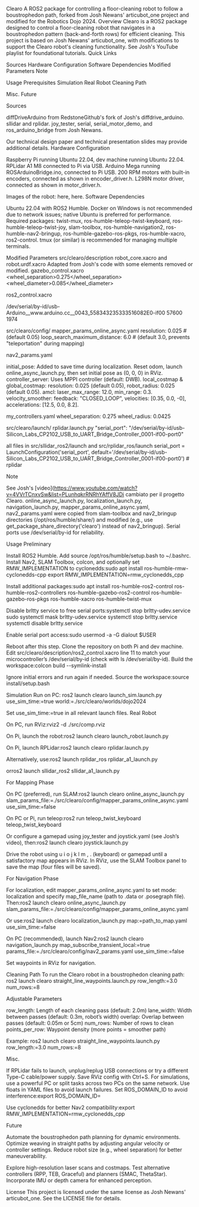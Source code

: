 Clearo
A ROS2 package for controlling a floor-cleaning robot to follow a boustrophedon path, forked from Josh Newans' articubot_one project and modified for the Robotics Dojo 2024.
Overview
Clearo is a ROS2 package designed to control a floor-cleaning robot that navigates in a boustrophedon pattern (back-and-forth rows) for efficient cleaning. This project is based on Josh Newans' articubot_one, with modifications to support the Clearo robot's cleaning functionality. See Josh's YouTube playlist for foundational tutorials.
Quick Links

Sources
Hardware Configuration
Software Dependencies
Modified Parameters
Note


Usage
Prerequisites
Simulation
Real Robot
Cleaning Path


Misc.
Future

Sources

diffDriveArduino from RedstoneGithub's fork of Josh's diffdrive_arduino.
sllidar and rplidar.
joy_tester, serial, serial_motor_demo, and ros_arduino_bridge from Josh Newans.

Our technical design paper and technical presentation slides may provide additional details.
Hardware Configuration

Raspberry Pi running Ubuntu 22.04, dev machine running Ubuntu 22.04.
RPLidar A1 M8 connected to Pi via USB.
Arduino Mega running ROSArduinoBridge.ino, connected to Pi USB.
200 RPM motors with built-in encoders, connected as shown in encoder_driver.h.
L298N motor driver, connected as shown in motor_driver.h.

Images of the robot: here, here.
Software Dependencies

Ubuntu 22.04 with ROS2 Humble. Docker on Windows is not recommended due to network issues; native Ubuntu is preferred for performance.
Required packages: twist-mux, ros-humble-teleop-twist-keyboard, ros-humble-teleop-twist-joy, slam-toolbox, ros-humble-navigation2, ros-humble-nav2-bringup, ros-humble-gazebo-ros-pkgs, ros-humble-xacro, ros2-control.
tmux (or similar) is recommended for managing multiple terminals.

Modified Parameters
src/clearo/description
robot_core.xacro and robot.urdf.xacro
Adapted from Josh's code with some elements removed or modified.
gazebo_control.xacro
<wheel_separation>0.275</wheel_separation>
<wheel_diameter>0.085</wheel_diameter>

ros2_control.xacro
<!-- Arduino UNO -->
<param name="device">/dev/serial/by-id/usb-Arduino__www.arduino.cc__0043_558343235333516082E0-if00</param>
<param name="baud_rate">57600</param>
<param name="enc_counts_per_rev">1974</param>

src/clearo/config/
mapper_params_online_async.yaml
resolution: 0.025 # (default 0.05)
loop_search_maximum_distance: 6.0 # (default 3.0, prevents "teleportation" during mapping)

nav2_params.yaml

initial_pose: Added to save time during localization. Reset odom, launch online_async_launch.py, then set initial pose as (0, 0, 0) in RViz.
controller_server: Uses MPPI controller (default: DWB).
local_costmap & global_costmap: resolution: 0.025 (default 0.05), robot_radius: 0.025 (default 0.05).
amcl: laser_max_range: 12.0, min_range: 0.3.
velocity_smoother: feedback: "CLOSED_LOOP", velocities: [0.35, 0.0, -0], accelerations: [12.5, 0.0, 8.2].

my_controllers.yaml
wheel_separation: 0.275
wheel_radius: 0.0425

src/clearo/launch/
rplidar.launch.py
"serial_port": "/dev/serial/by-id/usb-Silicon_Labs_CP2102_USB_to_UART_Bridge_Controller_0001-if00-port0"

all files in src/sllidar_ros2/launch and src/rplidar_ros/launch
serial_port = LaunchConfiguration('serial_port', default='/dev/serial/by-id/usb-Silicon_Labs_CP2102_USB_to_UART_Bridge_Controller_0001-if00-port0') # rplidar

Note

See Josh's [video](https://www.youtube.com/watch?v=4VVrTCnxvSw&list=PLunhqkrRNRhYAffV8JDi cambiato per il progetto Clearo.
online_async_launch.py, localization_launch.py, navigation_launch.py, mapper_params_online_async.yaml, nav2_params.yaml were copied from slam-toolbox and nav2_bringup directories (/opt/ros/humble/share/) and modified (e.g., use get_package_share_directory('clearo') instead of nav2_bringup).
Serial ports use /dev/serial/by-id for reliability.

Usage
Preliminary

Install ROS2 Humble.
Add source /opt/ros/humble/setup.bash to ~/.bashrc.
Install Nav2, SLAM Toolbox, colcon, and optionally set RMW_IMPLEMENTATION to cyclonedds:sudo apt install ros-humble-rmw-cyclonedds-cpp
export RMW_IMPLEMENTATION=rmw_cyclonedds_cpp


Install additional packages:sudo apt install ros-humble-ros2-control ros-humble-ros2-controllers ros-humble-gazebo-ros2-control ros-humble-gazebo-ros-pkgs ros-humble-xacro ros-humble-twist-mux


Disable brltty service to free serial ports:systemctl stop brltty-udev.service
sudo systemctl mask brltty-udev.service
systemctl stop brltty.service
systemctl disable brltty.service


Enable serial port access:sudo usermod -a -G dialout $USER

Reboot after this step.
Clone the repository on both Pi and dev machine.
Edit src/clearo/description/ros2_control.xacro line 11 to match your microcontroller’s /dev/serial/by-id (check with ls /dev/serial/by-id).
Build the workspace:colcon build --symlink-install

Ignore initial errors and run again if needed.
Source the workspace:source install/setup.bash



Simulation
Run on PC:
ros2 launch clearo launch_sim.launch.py use_sim_time:=true world:=./src/clearo/worlds/dojo2024

Set use_sim_time:=true in all relevant launch files.
Real Robot

On PC, run RViz:rviz2 -d ./src/comp.rviz


On Pi, launch the robot:ros2 launch clearo launch_robot.launch.py


On Pi, launch RPLidar:ros2 launch clearo rplidar.launch.py

Alternatively, use:ros2 launch rplidar_ros rplidar_a1_launch.py

orros2 launch sllidar_ros2 sllidar_a1_launch.py



For Mapping Phase

On PC (preferred), run SLAM:ros2 launch clearo online_async_launch.py slam_params_file:=./src/clearo/config/mapper_params_online_async.yaml use_sim_time:=false


On PC or Pi, run teleop:ros2 run teleop_twist_keyboard teleop_twist_keyboard

Or configure a gamepad using joy_tester and joystick.yaml (see Josh’s video), then:ros2 launch clearo joystick.launch.py


Drive the robot using u i o j k l m , . (keyboard) or gamepad until a satisfactory map appears in RViz.
In RViz, use the SLAM Toolbox panel to save the map (four files will be saved).

For Navigation Phase

For localization, edit mapper_params_online_async.yaml to set mode: localization and specify map_file_name (path to .data or .posegraph file). Then:ros2 launch clearo online_async_launch.py slam_params_file:=./src/clearo/config/mapper_params_online_async.yaml

Or use:ros2 launch clearo localization_launch.py map:=path_to_map.yaml use_sim_time:=false


On PC (recommended), launch Nav2:ros2 launch clearo navigation_launch.py map_subscribe_transient_local:=true params_file:=./src/clearo/config/nav2_params.yaml use_sim_time:=false


Set waypoints in RViz for navigation.

Cleaning Path
To run the Clearo robot in a boustrophedon cleaning path:
ros2 launch clearo straight_line_waypoints.launch.py row_length:=3.0 num_rows:=8

Adjustable Parameters

row_length: Length of each cleaning pass (default: 2.0m)
lane_width: Width between passes (default: 0.3m, robot’s width)
overlap: Overlap between passes (default: 0.05m or 5cm)
num_rows: Number of rows to clean
points_per_row: Waypoint density (more points = smoother path)

Example:
ros2 launch clearo straight_line_waypoints.launch.py row_length:=3.0 num_rows:=8

Misc.

If RPLidar fails to launch, unplug/replug USB connections or try a different Type-C cable/power supply.
Save RViz config with Ctrl+S.
For simulations, use a powerful PC or split tasks across two PCs on the same network.
Use floats in YAML files to avoid launch failures.
Set ROS_DOMAIN_ID to avoid interference:export ROS_DOMAIN_ID=<unique-number>


Use cyclonedds for better Nav2 compatibility:export RMW_IMPLEMENTATION=rmw_cyclonedds_cpp



Future

Automate the boustrophedon path planning for dynamic environments.
Optimize weaving in straight paths by adjusting angular velocity or controller settings.
Reduce robot size (e.g., wheel separation) for better maneuverability.

Explore high-resolution laser scans and costmaps.
Test alternative controllers (RPP, TEB, Graceful) and planners (SMAC, ThetaStar).
Incorporate IMU or depth camera for enhanced perception.

License
This project is licensed under the same license as Josh Newans' articubot_one. See the LICENSE file for details.
